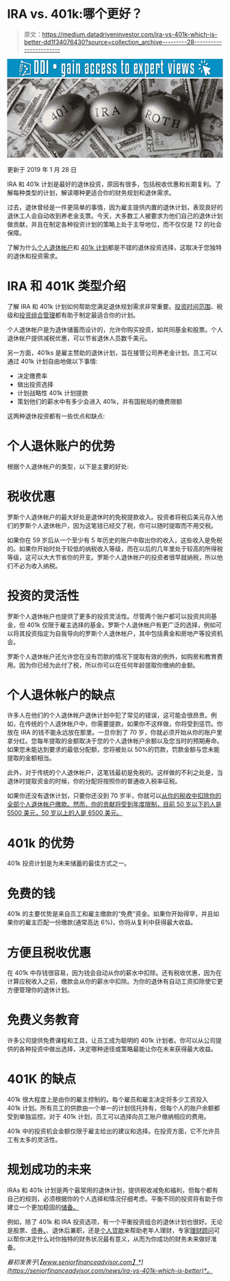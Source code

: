 # IRA vs. 401k:哪个更好？

> 原文：<https://medium.datadriveninvestor.com/ira-vs-401k-which-is-better-dd1f34076430?source=collection_archive---------28----------------------->

[![](img/504d6d748fcf9512505f4f52168c2d9d.png)](http://www.track.datadriveninvestor.com/1B9E)![](img/734e66a1be476dad299308603769c5fa.png)

更新于 2019 年 1 月 28 日

IRA 和 401k 计划是最好的退休投资，原因有很多，包括税收优惠和长期复利。了解每种类型的计划，解读哪种更适合你的财务规划和退休需求。

过去，退休曾经是一件更简单的事情，因为雇主提供内置的退休计划，表现良好的退休工人会自动收到养老金支票。今天，大多数工人被要求为他们自己的退休计划做贡献，并且在制定各种投资计划的策略上处于主导地位，而不仅仅是 T2 的社会保障。

了解为什么[个人退休帐户](https://seniorfinanceadvisor.com/investments/traditional-roth-IRA-accounts)和 [401k 计划](https://seniorfinanceadvisor.com/investments/401k)都是不错的退休投资选择，这取决于您独特的退休和投资需求。

# IRA 和 401K 类型介绍

了解 IRA 和 401k 计划如何帮助您满足退休规划需求非常重要。[投资时间范围](https://seniorfinanceadvisor.com/resources/life-expectancy-time-horizon)、税级和[投资组合管理](https://seniorfinanceadvisor.com/investments/portfolio-management)都有助于制定最适合你的计划。

个人退休帐户是为退休储蓄而设计的，允许你购买投资，如共同基金和股票。个人退休帐户提供减税优惠，可以节省退休人员数千美元。

另一方面，401ks 是雇主赞助的退休计划，旨在接管公司养老金计划。员工可以通过 401k 计划自由地做以下事情:

*   决定缴费率
*   做出投资选择
*   计划战略性 401k 计划提款
*   策划他们的薪水中有多少会进入 401k，并有国税局的缴费限额

这两种退休投资都有一些优点和缺点:

# 个人退休账户的优势

根据个人退休帐户的类型，以下是主要的好处:

# 税收优惠

罗斯个人退休帐户的最大好处是退休时的免税提款收入。投资者将税后美元存入他们的罗斯个人退休帐户，因为这笔钱已经交了税，你可以随时提取而不用交税。

如果你在 59 岁后从一个至少有 5 年历史的账户中取出你的收入，这些收入是免税的。如果你开始时处于较低的纳税收入等级，而在以后的几年里处于较高的所得税等级，这可以大大节省你的开支。罗斯个人退休帐户的投资者很早就纳税，所以他们不必为收入纳税。

# 投资的灵活性

罗斯个人退休帐户也提供了更多的投资灵活性。尽管两个账户都可以投资共同基金，但 401k 仅限于雇主选择的基金。罗斯个人退休帐户有更广泛的选择，例如可以将其投资指定为自我导向的罗斯个人退休帐户，其中包括黄金和房地产等投资机会。

罗斯个人退休帐户还允许您在没有罚款的情况下提取有效的例外，如购房和教育费用。因为你已经为此付了税，所以你可以在任何年龄提取你缴纳的金额。

# 个人退休帐户的缺点

许多人在他们的个人退休帐户退休计划中犯了常见的错误，这可能会很昂贵。例如，在传统的个人退休帐户中，你需要提款，如果你不这样做，你将受到惩罚。你放在 IRA 的钱不能永远放在那里。一旦你到了 70 岁，你就必须开始从你的账户里拿分红。您每年提取的金额取决于您的个人退休帐户余额以及您当时的预期寿命。如果您未能达到要求的最低分配额，您将被处以 50%的罚款，罚款金额与您未能提取的金额相当。

此外，对于传统的个人退休帐户，这笔钱最初是免税的。这样做的不利之处是，当退休时提取资金的时候，你的分配将按照你的普通收入税率征税。

如果你还没有退休计划，只要你还没到 70 岁半，你就可以[从你的税收中扣除你的全部个人退休帐户缴款。然而，你的贡献将受到年度限制，目前 50 岁以下的人是 5500 美元，50 岁以上的人是 6500 美元。](https://turbotax.intuit.com/tax-tips/investments-and-taxes/what-is-irs-form-5498-ira-contributions-information/L1we1IO3U)

# 401k 的优势

401k 投资计划是为未来储蓄的最佳方式之一。

# 免费的钱

401k 的主要优势是来自员工和雇主缴款的“免费”资金。如果你开始得早，并且如果你的雇主匹配一份缴款(通常高达 6%)，你将从复利中获得最大收益。

# 方便且税收优惠

在 401k 中存钱很容易，因为钱会自动从你的薪水中扣除。还有税收优惠，因为在计算应税收入之前，缴款会从你的薪水中扣除。为你的退休有自动工资扣除使它更方便管理你的退休计划。

# 免费义务教育

许多公司提供免费课程和工具，让员工成为聪明的 401k 计划者。你可以从公司提供的各种投资中做出选择，决定哪种途径或策略最能让你在未来获得最大收益。

# 401K 的缺点

401k 很大程度上是由你的雇主控制的。每个雇员和雇主决定将多少工资投入 401k 计划。所有员工的供款由一个单一的计划信托持有，但每个人的账户余额都受到单独监控。对于 401k 计划，员工可以选择向员工账户缴纳相应的费用。

401k 中的投资机会金额仅限于雇主给出的建议和选择。在投资方面，它不允许员工有太多的灵活性。

# 规划成功的未来

IRAs 和 401k 计划是两个最常用的退休计划，提供税收减免和福利，但每个都有自己的规则，必须根据你的个人选择和情况仔细考虑。平衡不同的投资将有助于你建立一个更加稳固的[储备。](https://seniorfinanceadvisor.com/news/creative-ways-to-make-your-nest-egg-grow)

例如，除了 401k 和 IRA 投资选项，有一个平衡投资组合的退休计划也很好。无论是股票、[债券、](https://seniorfinanceadvisor.com/investments/bonds)、退休后兼职，还是[个人贷款](https://openloans.com/blog/financial-assistance-for-senior-care)来帮助老年人理财，专家[理财顾问](https://seniorfinanceadvisor.com/resources/how-to-find-a-financial-advisor)可以帮你决定什么对你独特的财务状况最有意义，从而为你成功的财务未来做好准备。

*最初发表于*[*【www.seniorfinanceadvisor.com】*](https://seniorfinanceadvisor.com/news/ira-vs-401k-which-is-better)*。*